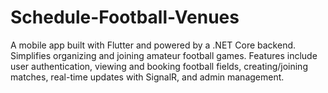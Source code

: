 # Schedule-Football-Venues
A mobile app built with Flutter and powered by a .NET Core backend. Simplifies organizing and joining amateur football games. Features include user authentication, viewing and booking football fields, creating/joining matches, real-time updates with SignalR, and admin management.
